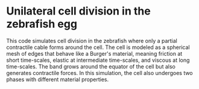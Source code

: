 # Unilateral cell division in the zebrafish egg
This code simulates cell division in the zebrafish where only a partial contractile cable forms around the cell. The cell is modeled as a spherical mesh of edges that behave like a Burger's material, meaning friction at short time-scales, elastic at intermediate time-scales, and viscous at long time-scales. The band grows around the equator of the cell but also generates contractile forces. In this simulation, the cell also undergoes two phases with different material properties.
